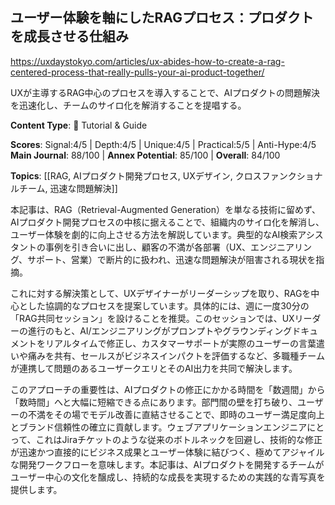 ## ユーザー体験を軸にしたRAGプロセス：プロダクトを成長させる仕組み

https://uxdaystokyo.com/articles/ux-abides-how-to-create-a-rag-centered-process-that-really-pulls-your-ai-product-together/

UXが主導するRAG中心のプロセスを導入することで、AIプロダクトの問題解決を迅速化し、チームのサイロ化を解消することを提唱する。

**Content Type**: 📖 Tutorial & Guide

**Scores**: Signal:4/5 | Depth:4/5 | Unique:4/5 | Practical:5/5 | Anti-Hype:4/5
**Main Journal**: 88/100 | **Annex Potential**: 85/100 | **Overall**: 84/100

**Topics**: [[RAG, AIプロダクト開発プロセス, UXデザイン, クロスファンクショナルチーム, 迅速な問題解決]]

本記事は、RAG（Retrieval-Augmented Generation）を単なる技術に留めず、AIプロダクト開発プロセスの中核に据えることで、組織内のサイロ化を解消し、ユーザー体験を劇的に向上させる方法を解説しています。典型的なAI検索アシスタントの事例を引き合いに出し、顧客の不満が各部署（UX、エンジニアリング、サポート、営業）で断片的に扱われ、迅速な問題解決が阻害される現状を指摘。

これに対する解決策として、UXデザイナーがリーダーシップを取り、RAGを中心とした協調的なプロセスを提案しています。具体的には、週に一度30分の「RAG共同セッション」を設けることを推奨。このセッションでは、UXリーダーの進行のもと、AI/エンジニアリングがプロンプトやグラウンディングドキュメントをリアルタイムで修正し、カスタマーサポートが実際のユーザーの言葉遣いや痛みを共有、セールスがビジネスインパクトを評価するなど、多職種チームが連携して問題のあるユーザークエリとそのAI出力を共同で解決します。

このアプローチの重要性は、AIプロダクトの修正にかかる時間を「数週間」から「数時間」へと大幅に短縮できる点にあります。部門間の壁を打ち破り、ユーザーの不満をその場でモデル改善に直結させることで、即時のユーザー満足度向上とブランド信頼性の確立に貢献します。ウェブアプリケーションエンジニアにとって、これはJiraチケットのような従来のボトルネックを回避し、技術的な修正が迅速かつ直接的にビジネス成果とユーザー体験に結びつく、極めてアジャイルな開発ワークフローを意味します。本記事は、AIプロダクトを開発するチームがユーザー中心の文化を醸成し、持続的な成長を実現するための実践的な青写真を提供します。